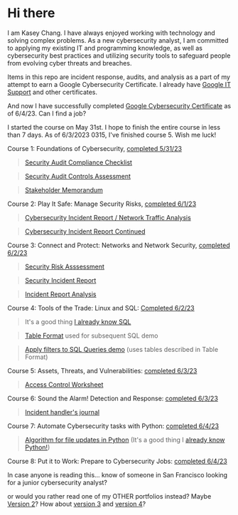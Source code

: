 # Hi there

I am Kasey Chang. I have always enjoyed working with technology and solving complex problems. As a new cybersecurity analyst, I am committed to applying my existing IT and programming knowledge, as well as cybersecurity best practices and utilizing security tools to safeguard people from evolving cyber threats and breaches. 

Items in this repo are incident response, audits, and analysis as a part of my attempt to earn a Google Cybersecurity Certificate. I already have [Google IT Support](https://www.coursera.org/account/accomplishments/professional-cert/9LZTXXTZSDJV) and other certificates. 

And now I have successfully completed [Google Cybersecurity Certificate](https://www.coursera.org/account/accomplishments/professional-cert/5PS4UGXW7P37) as of 6/4/23. Can I find a job? 

I started the course on May 31st. I hope to finish the entire course in less than 7 days. As of 6/3/2023 0315, I've finished course 5. Wish me luck!

Course 1: Foundations of Cybersecurity, [completed 5/31/23](https://www.coursera.org/account/accomplishments/verify/QGV8TYHAYR2K)

  > [Security Audit Compliance Checklist](https://github.com/kschang77/portfoliov5/blob/main/Compliance%20checklist.pdf)

  > [Security Audit Controls Assessment](https://github.com/kschang77/portfoliov5/blob/main/Compliance%20checklist.pdf)

  > [Stakeholder Memorandum](https://github.com/kschang77/portfoliov5/blob/main/Stakeholder%20memorandum.pdf)

Course 2: Play It Safe: Manage Security Risks, [completed 6/1/23](https://www.coursera.org/account/accomplishments/verify/EGCMAREH88GW)

  > [Cybersecurity Incident Report / Network Traffic Analysis](https://github.com/kschang77/portfoliov5/blob/main/Cybersecurity%20incident%20report%20network%20traffic%20analysis.pdf)
  
  > [Cybersecurity Incident Report Continued](https://github.com/kschang77/portfoliov5/blob/main/Cybersecurity%20incident%20report.pdf)

Course 3: Connect and Protect: Networks and Network Security, [completed 6/2/23](https://www.coursera.org/account/accomplishments/verify/FAD6FFEWLM3G)
  
  > [Security Risk Asssessment](https://github.com/kschang77/portfoliov5/blob/main/Security%20risk%20assessment%20report.pdf)
  
  > [Security Incident Report](https://github.com/kschang77/portfoliov5/blob/main/Security%20incident%20report%20template.pdf)
  
  > [Incident Report Analysis](https://github.com/kschang77/portfoliov5/blob/main/Incident%20report%20analysis.pdf)

Course 4: Tools of the Trade: Linux and SQL: [Completed 6/2/23](https://www.coursera.org/account/accomplishments/verify/6AE4D5VMX5UG)
> It's a good thing [I already know SQL](https://www.coursera.org/account/accomplishments/specialization/3ML9NP54B24N)

> [Table Format](https://github.com/kschang77/portfoliov5/blob/main/Table%20formats.pdf) used for subsequent SQL demo

> [Apply filters to SQL Queries demo](https://github.com/kschang77/portfoliov5/blob/main/Apply%20filters%20to%20SQL%20queries.pdf) (uses tables described in Table Format)

Course 5: Assets, Threats, and Vulnerabilities: [completed 6/3/23](https://www.coursera.org/account/accomplishments/verify/K3JF8J76ZD7S)

> [Access Control Worksheet](https://github.com/kschang77/portfoliov5/blob/main/Access%20control%20worksheet.pdf)

Course 6: Sound the Alarm! Detection and Response: [completed 6/3/23](https://www.coursera.org/account/accomplishments/verify/N9QUGFQ3ACFY)

> [Incident handler's journal](https://github.com/kschang77/portfoliov5/blob/main/Incident%20handler's%20journal%20%20(2).pdf)

Course 7: Automate Cybersecurity tasks with Python: [completed 6/4/23](https://www.coursera.org/account/accomplishments/verify/DQEU8PYA7BUL)

> [Algorithm for file updates in Python](https://github.com/kschang77/portfoliov5/blob/main/Algorithm%20for%20file%20updates%20in%20Python.pdf) (It's a good thing I [already know Python!](https://www.coursera.org/account/accomplishments/professional-cert/NWFAAQPTAHCJ))

Course 8: Put it to Work: Prepare to Cybersecurity Jobs: [completed 6/4/23](https://www.coursera.org/account/accomplishments/professional-cert/5PS4UGXW7P37)

In case anyone is reading this... know of someone in San Francisco looking for a junior cybersecurity analyst? 

or would you rather read one of my OTHER portfolios instead? Maybe [Version 2](https://kschang77.github.io/portfoliov2/)? How about [version 3](https://kschang77.github.io/portfoliov3/) and [version 4](https://kschang77.github.io/portfoliov4/)?

